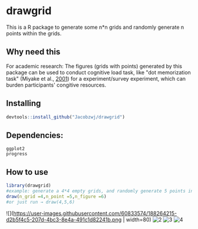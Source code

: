 # drawgrid

This is a R package to generate some n*n grids and randomly generate n points within the grids.

## Why need this
For academic research:
The figures (grids with points) generated by this package can be used to conduct cognitive load task, like "dot memorization task" (Miyake et al., [2001](https://doi.org/10.1037//0096-3445.130.4.621)) for a experiment/survey experiment, which can burden participants' congitive resources.


## Installing
```R
devtools::install_github("Jacobzwj/drawgrid")
```

## Dependencies:
`ggplot2`  
`progress`  

## How to use
```R
library(drawgrid)
#example: generate a 4*4 empty grids, and randomly generate 5 points in the grids, if we need 4 figures
draw(n_grid =4,n_point =5,n_figure =6)
#or just run → draw(4,5,6)
```
![](https://user-images.githubusercontent.com/60833574/188264215-d2b5f4c5-207d-4bc3-8e4a-491c1d82241b.png | width=80)
![2](https://user-images.githubusercontent.com/60833574/188264216-3ba1e7b3-aad4-461f-9e49-70d8c91db3b6.png)
![3](https://user-images.githubusercontent.com/60833574/188264217-1ad81d31-93de-46d6-9e16-8ec188990206.png)
![4](https://user-images.githubusercontent.com/60833574/188264219-66f276da-af6c-4973-b859-369a0be22a81.png)
